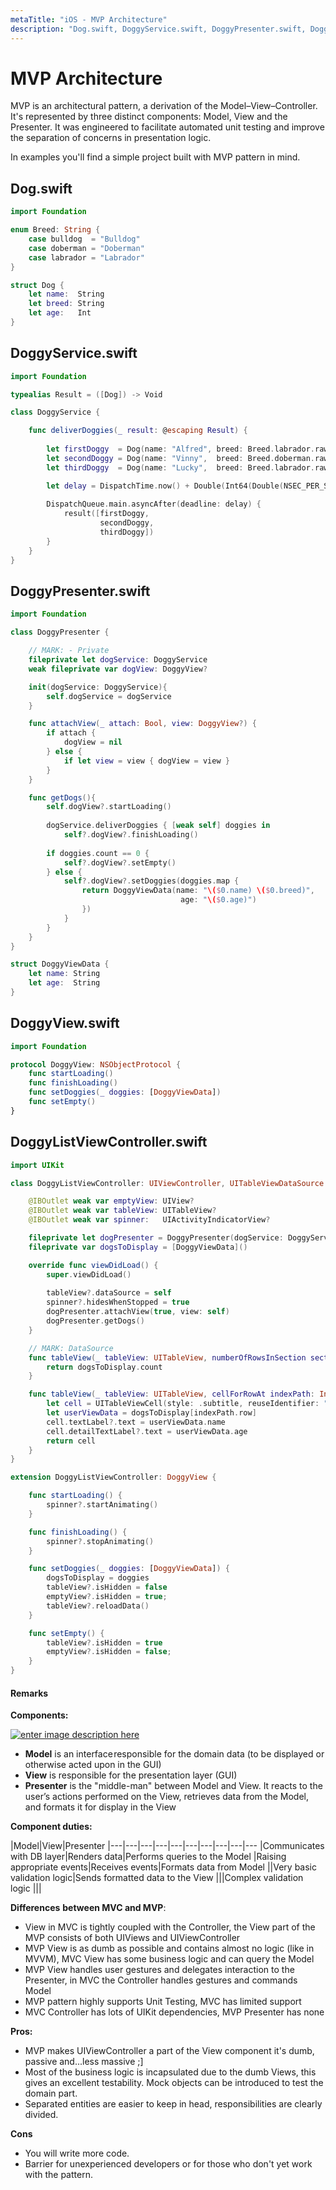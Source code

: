 ```yaml
---
metaTitle: "iOS - MVP Architecture"
description: "Dog.swift, DoggyService.swift, DoggyPresenter.swift, DoggyView.swift, DoggyListViewController.swift"
---
```


# MVP Architecture


MVP is an architectural pattern, a derivation of the Model–View–Controller. It's represented by three distinct components: Model, View and the Presenter.
It was engineered to facilitate automated unit testing and improve the separation of concerns in presentation logic.

In examples you'll find a simple project built with MVP pattern in mind.



## Dog.swift


```swift
import Foundation

enum Breed: String {
    case bulldog  = "Bulldog"
    case doberman = "Doberman"
    case labrador = "Labrador"
}

struct Dog {
    let name:  String
    let breed: String
    let age:   Int
}

```



## DoggyService.swift


```swift
import Foundation

typealias Result = ([Dog]) -> Void

class DoggyService {

    func deliverDoggies(_ result: @escaping Result) {
        
        let firstDoggy  = Dog(name: "Alfred", breed: Breed.labrador.rawValue, age: 1)
        let secondDoggy = Dog(name: "Vinny",  breed: Breed.doberman.rawValue, age: 5)
        let thirdDoggy  = Dog(name: "Lucky",  breed: Breed.labrador.rawValue, age: 3)

        let delay = DispatchTime.now() + Double(Int64(Double(NSEC_PER_SEC)*2)) / Double(NSEC_PER_SEC)
        
        DispatchQueue.main.asyncAfter(deadline: delay) {
            result([firstDoggy,
                    secondDoggy,
                    thirdDoggy])
        }
    }
}

```



## DoggyPresenter.swift


```swift
import Foundation

class DoggyPresenter {

    // MARK: - Private
    fileprivate let dogService: DoggyService
    weak fileprivate var dogView: DoggyView?

    init(dogService: DoggyService){
        self.dogService = dogService
    }

    func attachView(_ attach: Bool, view: DoggyView?) {
        if attach {
            dogView = nil
        } else {
            if let view = view { dogView = view }
        }
    }

    func getDogs(){
        self.dogView?.startLoading()
    
        dogService.deliverDoggies { [weak self] doggies in
            self?.dogView?.finishLoading()
        
        if doggies.count == 0 {
            self?.dogView?.setEmpty()
        } else {
            self?.dogView?.setDoggies(doggies.map {
                return DoggyViewData(name: "\($0.name) \($0.breed)",
                                      age: "\($0.age)")
                })
            }
        }
    }
}

struct DoggyViewData {
    let name: String
    let age:  String
}

```



## DoggyView.swift


```swift
import Foundation

protocol DoggyView: NSObjectProtocol {
    func startLoading()
    func finishLoading()
    func setDoggies(_ doggies: [DoggyViewData])
    func setEmpty()
}

```



## DoggyListViewController.swift


```swift
import UIKit

class DoggyListViewController: UIViewController, UITableViewDataSource {

    @IBOutlet weak var emptyView: UIView?
    @IBOutlet weak var tableView: UITableView?
    @IBOutlet weak var spinner:   UIActivityIndicatorView?

    fileprivate let dogPresenter = DoggyPresenter(dogService: DoggyService())
    fileprivate var dogsToDisplay = [DoggyViewData]()

    override func viewDidLoad() {
        super.viewDidLoad()
    
        tableView?.dataSource = self
        spinner?.hidesWhenStopped = true
        dogPresenter.attachView(true, view: self)
        dogPresenter.getDogs()
    }

    // MARK: DataSource
    func tableView(_ tableView: UITableView, numberOfRowsInSection section: Int) -> Int {
        return dogsToDisplay.count
    }

    func tableView(_ tableView: UITableView, cellForRowAt indexPath: IndexPath) -> UITableViewCell {
        let cell = UITableViewCell(style: .subtitle, reuseIdentifier: "Cell")
        let userViewData = dogsToDisplay[indexPath.row]
        cell.textLabel?.text = userViewData.name
        cell.detailTextLabel?.text = userViewData.age
        return cell
    }
}

extension DoggyListViewController: DoggyView {

    func startLoading() {
        spinner?.startAnimating()
    }

    func finishLoading() {
        spinner?.stopAnimating()
    }

    func setDoggies(_ doggies: [DoggyViewData]) {
        dogsToDisplay = doggies
        tableView?.isHidden = false
        emptyView?.isHidden = true;
        tableView?.reloadData()
    }

    func setEmpty() {
        tableView?.isHidden = true
        emptyView?.isHidden = false;
    }
}

```



#### Remarks


> 
**Components:**


[<img src="https://i.stack.imgur.com/vxJf4.png" alt="enter image description here" />](https://i.stack.imgur.com/vxJf4.png)

- **Model** is an interface responsible for the domain data (to be displayed or otherwise acted upon in the GUI)
- **View** is responsible for the presentation layer (GUI)
- **Presenter** is the "middle-man" between Model and View. It reacts to the user’s actions performed on the View, retrieves data from the Model, and formats it for display in the View

> 
**Component duties:**


|Model|View|Presenter
|---|---|---|---|---|---|---|---|---|---
|Communicates with DB layer|Renders data|Performs queries to the Model
|Raising appropriate events|Receives events|Formats data from Model
||Very basic validation logic|Sends formatted data to the View
|||Complex validation logic
|||

> 
**Differences** **between MVC and MVP**:


- View in MVC is tightly coupled with the Controller, the View part of the MVP consists of both UIViews and UIViewController
- MVP View is as dumb as possible and contains almost no logic (like in MVVM), MVC View has some business logic and can query the Model
- MVP View handles user gestures and delegates interaction to the Presenter, in MVC the Controller handles gestures and commands Model
- MVP pattern highly supports Unit Testing, MVC has limited support
- MVC Controller has lots of UIKit dependencies, MVP Presenter has none

> 
**Pros:**


- MVP makes UIViewController a part of the View component it's dumb, passive and...less massive ;]
- Most of the business logic is incapsulated due to the dumb Views, this gives an excellent testability. Mock objects can be introduced to test the domain part.
- Separated entities are easier to keep in head, responsibilities are clearly divided.

> 
**Cons**


- You will write more code.
- Barrier for unexperienced developers or for those who don't yet work with the pattern.

